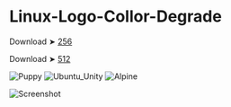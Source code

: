# Linux-Logo-Collor-Degrade

Download ➤ [256](https://minhaskamal.github.io/DownGit/#/home?url=https://github.com/chris1111/Linux-Logo-Collor-Degrade/tree/main/256)

Download ➤ [512](https://minhaskamal.github.io/DownGit/#/home?url=https://github.com/chris1111/Linux-Logo-Collor-Degrade/tree/main/512)

![Puppy](https://github.com/chris1111/Linux-Logo-Collor-Degrade/assets/6248794/2ac7432f-e2a0-41ff-8d12-12ac455b14f7) ![Ubuntu_Unity](https://github.com/chris1111/Linux-Logo-Collor-Degrade/assets/6248794/c3665a31-9bca-4fb6-a804-bca8846524d4) ![Alpine](https://github.com/chris1111/Linux-Logo-Collor-Degrade/assets/6248794/ba3bf763-b698-4b45-b408-d41fb6b0a749)


![Screenshot](https://github.com/chris1111/Linux-Logo-Collor-Degrade/assets/6248794/f4374e76-c816-41e3-bca6-c2914f923f00)
